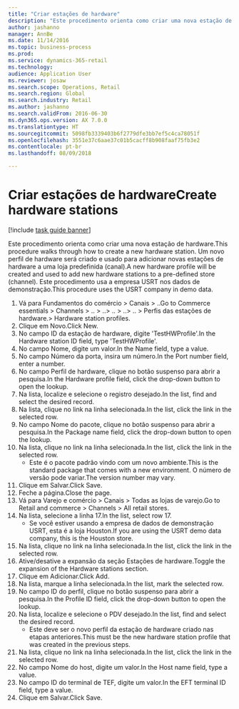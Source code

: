 ```yaml
--- 
title: "Criar estações de hardware"
description: "Este procedimento orienta como criar uma nova estação de hardware."
author: jashanno
manager: AnnBe
ms.date: 11/14/2016
ms.topic: business-process
ms.prod: 
ms.service: dynamics-365-retail
ms.technology: 
audience: Application User
ms.reviewer: josaw
ms.search.scope: Operations, Retail
ms.search.region: Global
ms.search.industry: Retail
ms.author: jashanno
ms.search.validFrom: 2016-06-30
ms.dyn365.ops.version: AX 7.0.0
ms.translationtype: HT
ms.sourcegitcommit: 5098fb3339403b6f2779dfe3bb7ef5c4ca78051f
ms.openlocfilehash: 3551e37c6aae37c01b5cacff8b908faaf75fb3e2
ms.contentlocale: pt-br
ms.lasthandoff: 08/09/2018

---
```

# <a name="create-hardware-stations"></a><span data-ttu-id="d37d3-103">Criar estações de hardware</span><span class="sxs-lookup"><span data-stu-id="d37d3-103">Create hardware stations</span></span>

[!include [task guide banner](../includes/task-guide-banner.md)]

<span data-ttu-id="d37d3-104">Este procedimento orienta como criar uma nova estação de hardware.</span><span class="sxs-lookup"><span data-stu-id="d37d3-104">This procedure walks through how to create a new hardware station.</span></span> <span data-ttu-id="d37d3-105">Um novo perfil de hardware será criado e usado para adicionar novas estações de hardware a uma loja predefinida (canal).</span><span class="sxs-lookup"><span data-stu-id="d37d3-105">A new hardware profile will be created and used to add new hardware stations to a pre-defined store (channel).</span></span> <span data-ttu-id="d37d3-106">Este procedimento usa a empresa USRT nos dados de demonstração.</span><span class="sxs-lookup"><span data-stu-id="d37d3-106">This procedure uses the USRT company in demo data.</span></span>

1. <span data-ttu-id="d37d3-107">Vá para Fundamentos do comércio > Canais > ..</span><span class="sxs-lookup"><span data-stu-id="d37d3-107">Go to Commerce essentials > Channels > ..</span></span> <span data-ttu-id="d37d3-108">> ..</span><span class="sxs-lookup"><span data-stu-id="d37d3-108">> ..</span></span> <span data-ttu-id="d37d3-109">> ..</span><span class="sxs-lookup"><span data-stu-id="d37d3-109">> ..</span></span> <span data-ttu-id="d37d3-110">> Perfis das estações de hardware.</span><span class="sxs-lookup"><span data-stu-id="d37d3-110">> Hardware station profiles.</span></span>
2. <span data-ttu-id="d37d3-111">Clique em Novo.</span><span class="sxs-lookup"><span data-stu-id="d37d3-111">Click New.</span></span>
3. <span data-ttu-id="d37d3-112">No campo ID da estação de hardware, digite 'TestHWProfile'.</span><span class="sxs-lookup"><span data-stu-id="d37d3-112">In the Hardware station ID field, type 'TestHWProfile'.</span></span>
4. <span data-ttu-id="d37d3-113">No campo Nome, digite um valor.</span><span class="sxs-lookup"><span data-stu-id="d37d3-113">In the Name field, type a value.</span></span>
5. <span data-ttu-id="d37d3-114">No campo Número da porta, insira um número.</span><span class="sxs-lookup"><span data-stu-id="d37d3-114">In the Port number field, enter a number.</span></span>
6. <span data-ttu-id="d37d3-115">No campo Perfil de hardware, clique no botão suspenso para abrir a pesquisa.</span><span class="sxs-lookup"><span data-stu-id="d37d3-115">In the Hardware profile field, click the drop-down button to open the lookup.</span></span>
7. <span data-ttu-id="d37d3-116">Na lista, localize e selecione o registro desejado.</span><span class="sxs-lookup"><span data-stu-id="d37d3-116">In the list, find and select the desired record.</span></span>
8. <span data-ttu-id="d37d3-117">Na lista, clique no link na linha selecionada.</span><span class="sxs-lookup"><span data-stu-id="d37d3-117">In the list, click the link in the selected row.</span></span>
9. <span data-ttu-id="d37d3-118">No campo Nome do pacote, clique no botão suspenso para abrir a pesquisa.</span><span class="sxs-lookup"><span data-stu-id="d37d3-118">In the Package name field, click the drop-down button to open the lookup.</span></span>
10. <span data-ttu-id="d37d3-119">Na lista, clique no link na linha selecionada.</span><span class="sxs-lookup"><span data-stu-id="d37d3-119">In the list, click the link in the selected row.</span></span>
    * <span data-ttu-id="d37d3-120">Este é o pacote padrão vindo com um novo ambiente.</span><span class="sxs-lookup"><span data-stu-id="d37d3-120">This is the standard package that comes with a new environment.</span></span> <span data-ttu-id="d37d3-121">O número de versão pode variar.</span><span class="sxs-lookup"><span data-stu-id="d37d3-121">The version number may vary.</span></span>  
11. <span data-ttu-id="d37d3-122">Clique em Salvar.</span><span class="sxs-lookup"><span data-stu-id="d37d3-122">Click Save.</span></span>
12. <span data-ttu-id="d37d3-123">Feche a página.</span><span class="sxs-lookup"><span data-stu-id="d37d3-123">Close the page.</span></span>
13. <span data-ttu-id="d37d3-124">Vá para Varejo e comércio > Canais > Todas as lojas de varejo.</span><span class="sxs-lookup"><span data-stu-id="d37d3-124">Go to Retail and commerce > Channels > All retail stores.</span></span>
14. <span data-ttu-id="d37d3-125">Na lista, selecione a linha 17.</span><span class="sxs-lookup"><span data-stu-id="d37d3-125">In the list, select row 17.</span></span>
    * <span data-ttu-id="d37d3-126">Se você estiver usando a empresa de dados de demonstração USRT, esta é a loja Houston.</span><span class="sxs-lookup"><span data-stu-id="d37d3-126">If you are using the USRT demo data company, this is the Houston store.</span></span>  
15. <span data-ttu-id="d37d3-127">Na lista, clique no link na linha selecionada.</span><span class="sxs-lookup"><span data-stu-id="d37d3-127">In the list, click the link in the selected row.</span></span>
16. <span data-ttu-id="d37d3-128">Ative/desative a expansão da seção Estações de hardware.</span><span class="sxs-lookup"><span data-stu-id="d37d3-128">Toggle the expansion of the Hardware stations section.</span></span>
17. <span data-ttu-id="d37d3-129">Clique em Adicionar.</span><span class="sxs-lookup"><span data-stu-id="d37d3-129">Click Add.</span></span>
18. <span data-ttu-id="d37d3-130">Na lista, marque a linha selecionada.</span><span class="sxs-lookup"><span data-stu-id="d37d3-130">In the list, mark the selected row.</span></span>
19. <span data-ttu-id="d37d3-131">No campo ID do perfil, clique no botão suspenso para abrir a pesquisa.</span><span class="sxs-lookup"><span data-stu-id="d37d3-131">In the Profile ID field, click the drop-down button to open the lookup.</span></span>
20. <span data-ttu-id="d37d3-132">Na lista, localize e selecione o PDV desejado.</span><span class="sxs-lookup"><span data-stu-id="d37d3-132">In the list, find and select the desired record.</span></span>
    * <span data-ttu-id="d37d3-133">Este deve ser o novo perfil da estação de hardware criado nas etapas anteriores.</span><span class="sxs-lookup"><span data-stu-id="d37d3-133">This must be the new hardware station profile that was created in the previous steps.</span></span>  
21. <span data-ttu-id="d37d3-134">Na lista, clique no link na linha selecionada.</span><span class="sxs-lookup"><span data-stu-id="d37d3-134">In the list, click the link in the selected row.</span></span>
22. <span data-ttu-id="d37d3-135">No campo Nome do host, digite um valor.</span><span class="sxs-lookup"><span data-stu-id="d37d3-135">In the Host name field, type a value.</span></span>
23. <span data-ttu-id="d37d3-136">No campo ID do terminal de TEF, digite um valor.</span><span class="sxs-lookup"><span data-stu-id="d37d3-136">In the EFT terminal ID field, type a value.</span></span>
24. <span data-ttu-id="d37d3-137">Clique em Salvar.</span><span class="sxs-lookup"><span data-stu-id="d37d3-137">Click Save.</span></span>


